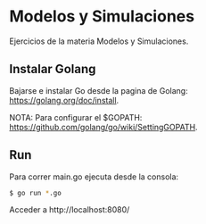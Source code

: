 # Modelos y Simulaciones
Ejercicios de la materia Modelos y Simulaciones.

## Instalar Golang
Bajarse e instalar Go desde la pagina de Golang: https://golang.org/doc/install.

NOTA: Para configurar el $GOPATH: https://github.com/golang/go/wiki/SettingGOPATH.

## Run

Para correr main.go ejecuta desde la consola:
```sh
$ go run *.go
```
Acceder a http://localhost:8080/
